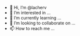 - 👋 Hi, I’m @lacherv
- 👀 I’m interested in ...
- 🌱 I’m currently learning ...
- 💞️ I’m looking to collaborate on ...
- 📫 How to reach me ...

<!---
lacherv/lacherv is a ✨ special ✨ repository because its `README.md` (this file) appears on your GitHub profile.
You can click the Preview link to take a look at your changes.
--->
